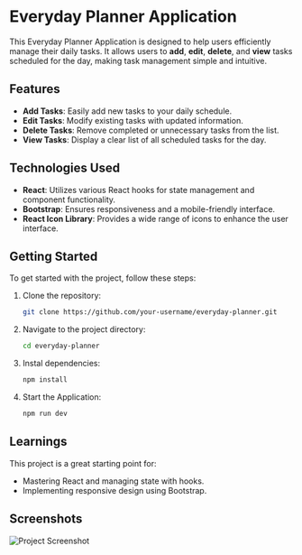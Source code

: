 # Everyday Planner Application

This Everyday Planner Application is designed to help users efficiently manage their daily tasks. It allows users to **add**, **edit**, **delete**, and **view** tasks scheduled for the day, making task management simple and intuitive.

## Features

- **Add Tasks**: Easily add new tasks to your daily schedule.
- **Edit Tasks**: Modify existing tasks with updated information.
- **Delete Tasks**: Remove completed or unnecessary tasks from the list.
- **View Tasks**: Display a clear list of all scheduled tasks for the day.

## Technologies Used

- **React**: Utilizes various React hooks for state management and component functionality.
- **Bootstrap**: Ensures responsiveness and a mobile-friendly interface.
- **React Icon Library**: Provides a wide range of icons to enhance the user interface.

## Getting Started

To get started with the project, follow these steps:

1. Clone the repository:
   ```bash
   git clone https://github.com/your-username/everyday-planner.git
   ```
2. Navigate to the project directory:
   ```bash
   cd everyday-planner
4. Instal dependencies:
   ```bash
   npm install
6. Start the Application:
   ```bash
   npm run dev

## Learnings
This project is a great starting point for:

- Mastering React and managing state with hooks.
- Implementing responsive design using Bootstrap.

## Screenshots
![Project Screenshot](./demo.png)
